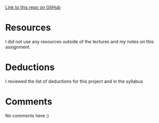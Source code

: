 

[Link to this repo on GitHub](https://github.com/acheng742/hw_mq_cheng_amanda.git)

# Resources
I did not use any resources outside of the lectures and my notes on this assignment.

# Deductions
I reviewed the list of deductions for this project and in the syllabus

# Comments

No comments here :)